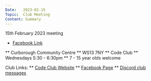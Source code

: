 ```yaml
---
Date:   2023-02-15
Topic:  Club Meeting
Content: Summary
---
```

15th February 2023 meeting

* [Facebook Link](https://www.facebook.com/720665616418529/posts/703555554796202)


** Curborough Community Centre
** WS13 7NY
** Code Club
** Wednesdays 5:30 - 6:30pm
** 7 - 15 year olds welcome

Club Links:
** [Code Club Website](https://lichfield-code-club.github.io/)
** [Facebook Page](https://www.facebook.com/LichfieldCoders)
** [Discord club messages](https://discord.gg/szz6xGK)
